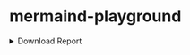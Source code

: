 # mermaind-playground


<details>
    <summary>Download Report</summary>
    
``` mermaid
    flowchart TB
    User((User))--t-->Downloader_Queue
   

```   

</details>


 